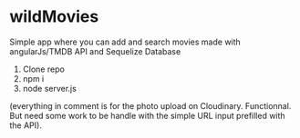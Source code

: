 # wildMovies

Simple app where you can add and search movies made with angularJs/TMDB API and Sequelize Database

1) Clone repo
2) npm i
3) node server.js

(everything in comment is for the photo upload on Cloudinary. Functionnal. But need some work to be handle with the simple URL input prefilled with the API).
